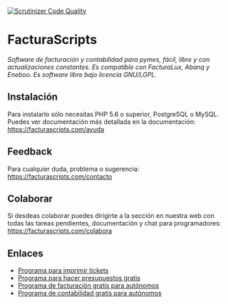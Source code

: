[![Scrutinizer Code Quality](https://scrutinizer-ci.com/g/NeoRazorX/facturascripts_2015/badges/quality-score.png?b=beta)](https://scrutinizer-ci.com/g/NeoRazorX/facturascripts_2015/?branch=beta)

# FacturaScripts
*Software de facturación y contabilidad para pymes, fácil, libre y con actualizaciones constantes. Es compatible con FacturaLux, Abanq y Eneboo. Es software libre bajo licencia GNU/LGPL.*

## Instalación
Para instalarlo sólo necesitas PHP 5.6 o superior, PostgreSQL o MySQL. Puedes ver documentación más detallada en la documentación:
https://facturascripts.com/ayuda

## Feedback
Para cualquier duda, problema o sugerencia:
https://facturascripts.com/contacto

## Colaborar
Si desdeas colaborar puedes dirigirte a la sección en nuestra web con todas las tareas pendientes, documentación y chat para programadores:
https://facturascripts.com/colabora

## Enlaces
- [Programa para imprimir tickets](https://facturascripts.com/remote-printer)
- [Programa para hacer presupuestos gratis](https://facturascripts.com/programa-de-presupuestos)
- [Programa de facturación gratis para autónomos](https://facturascripts.com/programa-para-hacer-facturas)
- [Programa de contabilidad gratis para autónomos](https://facturascripts.com/software-contabilidad)
